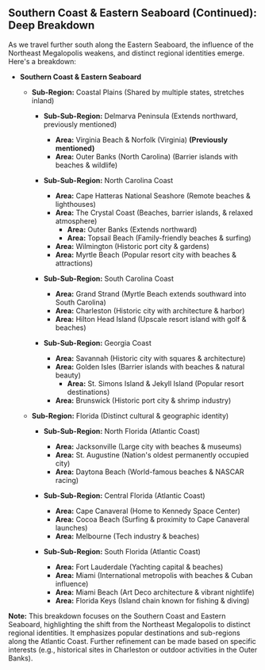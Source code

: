 ## Southern Coast & Eastern Seaboard (Continued): Deep Breakdown

As we travel further south along the Eastern Seaboard, the influence of the Northeast Megalopolis weakens, and distinct regional identities emerge. Here's a breakdown:

- **Southern Coast & Eastern Seaboard**

  - **Sub-Region:** Coastal Plains (Shared by multiple states, stretches inland)

    - **Sub-Sub-Region:** Delmarva Peninsula (Extends northward, previously mentioned)

      - **Area:** Virginia Beach & Norfolk (Virginia) **(Previously mentioned)**
      - **Area:** Outer Banks (North Carolina) (Barrier islands with beaches & wildlife)

    - **Sub-Sub-Region:** North Carolina Coast

      - **Area:** Cape Hatteras National Seashore (Remote beaches & lighthouses)
      - **Area:** The Crystal Coast (Beaches, barrier islands, & relaxed atmosphere)
        - **Area:** Outer Banks (Extends northward)
        - **Area:** Topsail Beach (Family-friendly beaches & surfing)
      - **Area:** Wilmington (Historic port city & gardens)
      - **Area:** Myrtle Beach (Popular resort city with beaches & attractions)

    - **Sub-Sub-Region:** South Carolina Coast

      - **Area:** Grand Strand (Myrtle Beach extends southward into South Carolina)
      - **Area:** Charleston (Historic city with architecture & harbor)
      - **Area:** Hilton Head Island (Upscale resort island with golf & beaches)

    - **Sub-Sub-Region:** Georgia Coast

      - **Area:** Savannah (Historic city with squares & architecture)
      - **Area:** Golden Isles (Barrier islands with beaches & natural beauty)
        - **Area:** St. Simons Island & Jekyll Island (Popular resort destinations)
      - **Area:** Brunswick (Historic port city & shrimp industry)

  - **Sub-Region:** Florida (Distinct cultural & geographic identity)

    - **Sub-Sub-Region:** North Florida (Atlantic Coast)

      - **Area:** Jacksonville (Large city with beaches & museums)
      - **Area:** St. Augustine (Nation's oldest permanently occupied city)
      - **Area:** Daytona Beach (World-famous beaches & NASCAR racing)

    - **Sub-Sub-Region:** Central Florida (Atlantic Coast)

      - **Area:** Cape Canaveral (Home to Kennedy Space Center)
      - **Area:** Cocoa Beach (Surfing & proximity to Cape Canaveral launches)
      - **Area:** Melbourne (Tech industry & beaches)

    - **Sub-Sub-Region:** South Florida (Atlantic Coast)

      - **Area:** Fort Lauderdale (Yachting capital & beaches)
      - **Area:** Miami (International metropolis with beaches & Cuban influence)
      - **Area:** Miami Beach (Art Deco architecture & vibrant nightlife)
      - **Area:** Florida Keys (Island chain known for fishing & diving)

**Note:** This breakdown focuses on the Southern Coast and Eastern Seaboard, highlighting the shift from the Northeast Megalopolis to distinct regional identities. It emphasizes popular destinations and sub-regions along the Atlantic Coast. Further refinement can be made based on specific interests (e.g., historical sites in Charleston or outdoor activities in the Outer Banks).
